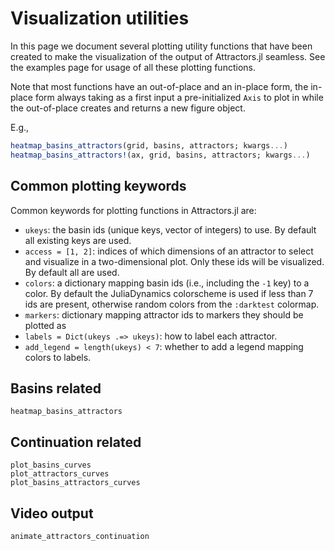 # Visualization utilities

In this page we document several plotting utility functions that have been created to make the visualization of the output of Attractors.jl seamless. See the examples page for usage of all these plotting functions.

Note that most functions have an out-of-place and an in-place form, the in-place form always taking as a first input a pre-initialized `Axis` to plot in while the out-of-place creates and returns a new figure object.

E.g.,

```julia
heatmap_basins_attractors(grid, basins, attractors; kwargs...)
heatmap_basins_attractors!(ax, grid, basins, attractors; kwargs...)
```

## Common plotting keywords
Common keywords for plotting functions in Attractors.jl are:

- `ukeys`: the basin ids (unique keys, vector of integers) to use. By default all existing keys are used.
- `access = [1, 2]`: indices of which dimensions of an attractor to select and visualize in a two-dimensional plot.
  Only these ids will be visualized. By default all are used.
- `colors`: a dictionary mapping basin ids (i.e., including the `-1` key) to a color. By default the JuliaDynamics colorscheme is used if less than 7 ids are present, otherwise random colors from the `:darktest` colormap.
- `markers`: dictionary mapping attractor ids to markers they should be plotted as
- `labels = Dict(ukeys .=> ukeys)`: how to label each attractor.
- `add_legend = length(ukeys) < 7`: whether to add a legend mapping colors to labels.

## Basins related

```@docs
heatmap_basins_attractors
```

## Continuation related

```@docs
plot_basins_curves
plot_attractors_curves
plot_basins_attractors_curves
```

## Video output

```@docs
animate_attractors_continuation
```